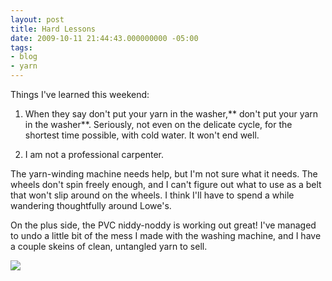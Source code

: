 ```yaml
---
layout: post
title: Hard Lessons
date: 2009-10-11 21:44:43.000000000 -05:00
tags:
- blog
- yarn
---
```

Things I've learned this weekend:

1) When they say don't put your yarn in the washer,** don't put your yarn in the washer**. Seriously, not even on the delicate cycle, for the shortest time possible, with cold water. It won't end well.

2) I am not a professional carpenter.

The yarn-winding machine needs help, but I'm not sure what it needs. The wheels don't spin freely enough, and I can't figure out what to use as a belt that won't slip around on the wheels. I think I'll have to spend a while wandering thoughtfully around Lowe's.

On the plus side, the PVC niddy-noddy is working out great! I've managed to undo a little bit of the mess I made with the washing machine, and I have a couple skeins of clean, untangled yarn to sell.

<img src="/uploads/2009/10/first-skeins-300x225.jpg" />
